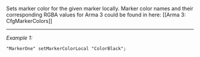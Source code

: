 Sets marker color for the given marker locally. Marker color names and their corresponding RGBA values for Arma 3 could be found in here: [[Arma 3: CfgMarkerColors]]


---
*Example 1:*
```sqf
"MarkerOne" setMarkerColorLocal "ColorBlack";
```